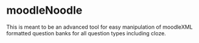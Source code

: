 # moodleNoodle
This is meant to be an advanced tool for easy manipulation of moodleXML formatted question banks for all question types including cloze.

